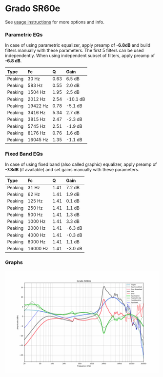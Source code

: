 # Grado SR60e
See [usage instructions](https://github.com/jaakkopasanen/AutoEq#usage) for more options and info.

### Parametric EQs
In case of using parametric equalizer, apply preamp of **-6.8dB** and build filters manually
with these parameters. The first 5 filters can be used independently.
When using independent subset of filters, apply preamp of **-6.8 dB**.

| Type    | Fc       |    Q | Gain     |
|:--------|:---------|:-----|:---------|
| Peaking | 30 Hz    | 0.63 | 6.5 dB   |
| Peaking | 583 Hz   | 0.55 | 2.0 dB   |
| Peaking | 1504 Hz  | 1.95 | 2.5 dB   |
| Peaking | 2012 Hz  | 2.54 | -10.1 dB |
| Peaking | 19422 Hz | 0.78 | -5.1 dB  |
| Peaking | 3416 Hz  | 5.34 | 2.7 dB   |
| Peaking | 3815 Hz  | 2.47 | -2.3 dB  |
| Peaking | 5745 Hz  | 2.51 | -1.9 dB  |
| Peaking | 8176 Hz  | 0.76 | 1.6 dB   |
| Peaking | 16045 Hz | 1.35 | -1.1 dB  |

### Fixed Band EQs
In case of using fixed band (also called graphic) equalizer, apply preamp of **-7.8dB**
(if available) and set gains manually with these parameters.

| Type    | Fc       |    Q | Gain    |
|:--------|:---------|:-----|:--------|
| Peaking | 31 Hz    | 1.41 | 7.2 dB  |
| Peaking | 62 Hz    | 1.41 | 1.9 dB  |
| Peaking | 125 Hz   | 1.41 | 0.1 dB  |
| Peaking | 250 Hz   | 1.41 | 1.1 dB  |
| Peaking | 500 Hz   | 1.41 | 1.3 dB  |
| Peaking | 1000 Hz  | 1.41 | 3.3 dB  |
| Peaking | 2000 Hz  | 1.41 | -6.3 dB |
| Peaking | 4000 Hz  | 1.41 | -0.3 dB |
| Peaking | 8000 Hz  | 1.41 | 1.1 dB  |
| Peaking | 16000 Hz | 1.41 | -3.0 dB |

### Graphs
![](./Grado%20SR60e.png)